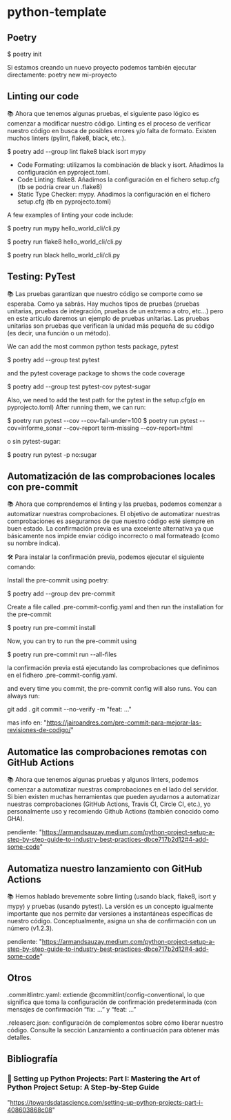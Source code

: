 # python-template

## Poetry

$ poetry init

Si estamos creando un nuevo proyecto podemos también ejecutar directamente:
poetry new mi-proyecto

## Linting our code

📚 Ahora que tenemos algunas pruebas, el siguiente paso lógico es comenzar a modificar nuestro código. Linting es el proceso de verificar nuestro código en busca de posibles errores y/o falta de formato. Existen muchos linters (pylint, flake8, black, etc.).

$ poetry add --group lint flake8 black isort mypy

- Code Formating: utilizamos la combinación de black y isort. Añadimos la configuración en pyproject.toml.
- Code Linting: flake8. Añadimos la configuración en el fichero setup.cfg (tb se podría crear un .flake8)
- Static Type Checker: mypy. Añadimos la configuración en el fichero setup.cfg (tb en pyprojecto.toml)

A few examples of linting your code include:

$ poetry run mypy hello_world_cli/cli.py

$ poetry run flake8 hello_world_cli/cli.py

$ poetry run black hello_world_cli/cli.py

## Testing: PyTest

📚 Las pruebas garantizan que nuestro código se comporte como se esperaba. Como ya sabrás. Hay muchos tipos de pruebas (pruebas unitarias, pruebas de integración, pruebas de un extremo a otro, etc…) pero en este artículo daremos un ejemplo de pruebas unitarias. Las pruebas unitarias son pruebas que verifican la unidad más pequeña de su código (es decir, una función o un método).

We can add the most common python tests package, pytest

$ poetry add --group test pytest

and the pytest coverage package to shows the code coverage

$ poetry add --group test pytest-cov pytest-sugar

Also, we need to add the test path for the pytest in the setup.cfg(o en pyprojecto.toml)
After running them, we can run:

$ poetry run pytest --cov --cov-fail-under=100
$ poetry run pytest --cov=informe_sonar --cov-report term-missing --cov-report=html

o sin pytest-sugar:

$ poetry run pytest -p no:sugar

## Automatización de las comprobaciones locales con pre-commit

📚 Ahora que comprendemos el linting y las pruebas, podemos comenzar a automatizar nuestras comprobaciones. El objetivo de automatizar nuestras comprobaciones es asegurarnos de que nuestro código esté siempre en buen estado. La confirmación previa es una excelente alternativa ya que básicamente nos impide enviar código incorrecto o mal formateado (como su nombre indica).

🛠️ Para instalar la confirmación previa, podemos ejecutar el siguiente comando:

Install the pre-commit using poetry:

$ poetry add --group dev pre-commit

Create a file called .pre-commit-config.yaml and then run the installation for the pre-commit

$ poetry run pre-commit install

Now, you can try to run the pre-commit using

$ poetry run pre-commit run --all-files

la confirmación previa está ejecutando las comprobaciones que definimos en el 
fidhero .pre-commit-config.yaml.

and every time you commit, the pre-commit config will also runs.
You can always run:

git add .
git commit --no-verify -m "feat: ..."

mas info en: "https://jairoandres.com/pre-commit-para-mejorar-las-revisiones-de-codigo/"

## Automatice las comprobaciones remotas con GitHub Actions

📚 Ahora que tenemos algunas pruebas y algunos linters, podemos comenzar a automatizar nuestras comprobaciones en el lado del servidor. Si bien existen muchas herramientas que pueden ayudarnos a automatizar nuestras comprobaciones (GitHub Actions, Travis CI, Circle CI, etc.), yo personalmente uso y recomiendo Github Actions (también conocido como GHA).

pendiente: "https://armandsauzay.medium.com/python-project-setup-a-step-by-step-guide-to-industry-best-practices-dbce717b2d12#4-add-some-code"

## Automatiza nuestro lanzamiento con GitHub Actions

📚 Hemos hablado brevemente sobre linting (usando black, flake8, isort y mypy) y pruebas (usando pytest). La versión es un concepto igualmente importante que nos permite dar versiones a instantáneas específicas de nuestro código. Conceptualmente, asigna un sha de confirmación con un número (v1.2.3).

pendiente: "https://armandsauzay.medium.com/python-project-setup-a-step-by-step-guide-to-industry-best-practices-dbce717b2d12#4-add-some-code"

## Otros

.commitlintrc.yaml: extiende @commitlint/config-conventional, lo que significa que toma la configuración de confirmación predeterminada (con mensajes de confirmación “fix: …” y “feat: …”

.releaserc.json: configuración de complementos sobre cómo liberar nuestro código. Consulte la sección Lanzamiento a continuación para obtener más detalles.

## Bibliografía

### 🐍 Setting up Python Projects: Part I: Mastering the Art of Python Project Setup: A Step-by-Step Guide

 "https://towardsdatascience.com/setting-up-python-projects-part-i-408603868c08"